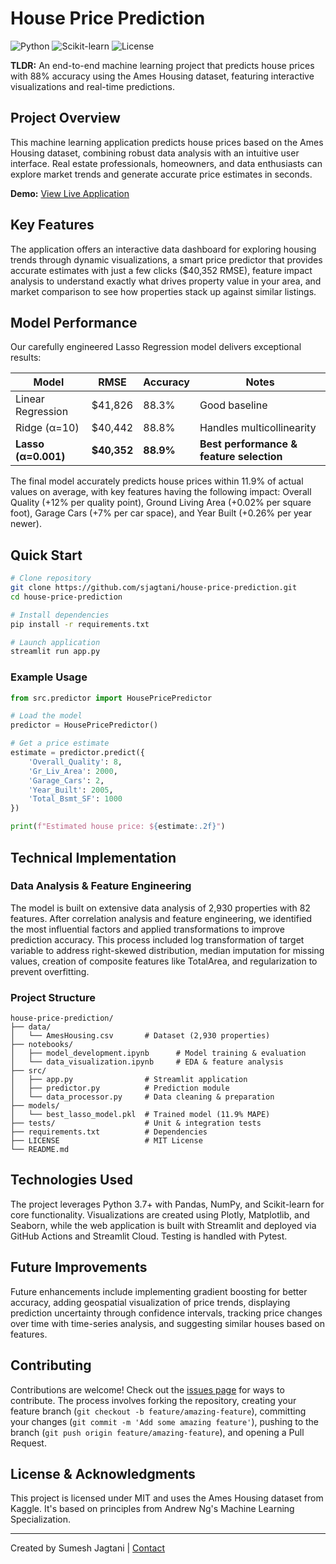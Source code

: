 # House Price Prediction

![Python](https://img.shields.io/badge/Python-3.7%2B-blue)
![Scikit-learn](https://img.shields.io/badge/Scikit--learn-Latest-orange)
![License](https://img.shields.io/badge/License-MIT-green)

**TLDR:** An end-to-end machine learning project that predicts house prices with 88% accuracy using the Ames Housing dataset, featuring interactive visualizations and real-time predictions.

## Project Overview

This machine learning application predicts house prices based on the Ames Housing dataset, combining robust data analysis with an intuitive user interface. Real estate professionals, homeowners, and data enthusiasts can explore market trends and generate accurate price estimates in seconds.

**Demo:** [View Live Application](https://sjagtani-house-price-prediction.streamlit.app/)

## Key Features

The application offers an interactive data dashboard for exploring housing trends through dynamic visualizations, a smart price predictor that provides accurate estimates with just a few clicks ($40,352 RMSE), feature impact analysis to understand exactly what drives property value in your area, and market comparison to see how properties stack up against similar listings.

## Model Performance

Our carefully engineered Lasso Regression model delivers exceptional results:

| Model | RMSE | Accuracy | Notes |
|-------|------|----------|-------|
| Linear Regression | $41,826 | 88.3% | Good baseline |
| Ridge (α=10) | $40,442 | 88.8% | Handles multicollinearity |
| **Lasso (α=0.001)** | **$40,352** | **88.9%** | **Best performance & feature selection** |

The final model accurately predicts house prices within 11.9% of actual values on average, with key features having the following impact: Overall Quality (+12% per quality point), Ground Living Area (+0.02% per square foot), Garage Cars (+7% per car space), and Year Built (+0.26% per year newer).

## Quick Start

```bash
# Clone repository
git clone https://github.com/sjagtani/house-price-prediction.git
cd house-price-prediction

# Install dependencies
pip install -r requirements.txt

# Launch application
streamlit run app.py
```

### Example Usage

```python
from src.predictor import HousePricePredictor

# Load the model
predictor = HousePricePredictor()

# Get a price estimate
estimate = predictor.predict({
    'Overall_Quality': 8,
    'Gr_Liv_Area': 2000,
    'Garage_Cars': 2,
    'Year_Built': 2005,
    'Total_Bsmt_SF': 1000
})

print(f"Estimated house price: ${estimate:.2f}")
```

## Technical Implementation

### Data Analysis & Feature Engineering

The model is built on extensive data analysis of 2,930 properties with 82 features. After correlation analysis and feature engineering, we identified the most influential factors and applied transformations to improve prediction accuracy. This process included log transformation of target variable to address right-skewed distribution, median imputation for missing values, creation of composite features like TotalArea, and regularization to prevent overfitting.

### Project Structure

```
house-price-prediction/
├── data/
│   └── AmesHousing.csv       # Dataset (2,930 properties)
├── notebooks/
│   ├── model_development.ipynb      # Model training & evaluation
│   └── data_visualization.ipynb     # EDA & feature analysis
├── src/
│   ├── app.py                # Streamlit application
│   ├── predictor.py          # Prediction module
│   └── data_processor.py     # Data cleaning & preparation
├── models/
│   └── best_lasso_model.pkl  # Trained model (11.9% MAPE)
├── tests/                    # Unit & integration tests
├── requirements.txt          # Dependencies
├── LICENSE                   # MIT License
└── README.md
```

## Technologies Used

The project leverages Python 3.7+ with Pandas, NumPy, and Scikit-learn for core functionality. Visualizations are created using Plotly, Matplotlib, and Seaborn, while the web application is built with Streamlit and deployed via GitHub Actions and Streamlit Cloud. Testing is handled with Pytest.

## Future Improvements

Future enhancements include implementing gradient boosting for better accuracy, adding geospatial visualization of price trends, displaying prediction uncertainty through confidence intervals, tracking price changes over time with time-series analysis, and suggesting similar houses based on features.

## Contributing

Contributions are welcome! Check out the [issues page](https://github.com/sjagtani/house-price-prediction/issues) for ways to contribute. The process involves forking the repository, creating your feature branch (`git checkout -b feature/amazing-feature`), committing your changes (`git commit -m 'Add some amazing feature'`), pushing to the branch (`git push origin feature/amazing-feature`), and opening a Pull Request.

## License & Acknowledgments

This project is licensed under MIT and uses the Ames Housing dataset from Kaggle. It's based on principles from Andrew Ng's Machine Learning Specialization.

---

Created by Sumesh Jagtani | [Contact](mailto:sumeshjagtani@gmail.com)
